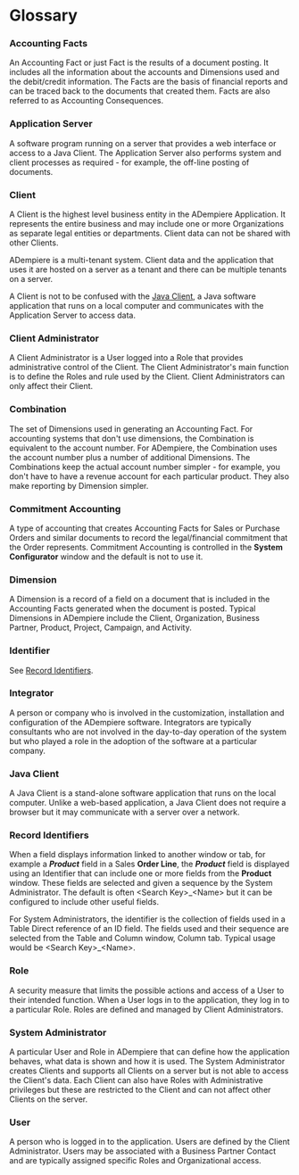 # Glossary

### Accounting Facts

An Accounting Fact  or just Fact is the results of a document posting.  It includes all the information about the accounts and Dimensions used and the debit/credit information.  The Facts are the basis of financial reports and can be traced back to the documents that created them.  Facts are also referred to as Accounting Consequences.

### Application Server

A software program running on a server that provides a web interface or access to a Java Client.  The Application Server also performs system and client processes as required - for example, the off-line posting of documents.

### Client

A Client is the highest level business entity in the ADempiere Application.  It represents the entire business and may include one or more Organizations as separate legal entities or departments.  Client data can not be shared with other Clients.

ADempiere is a multi-tenant system.  Client data and the application that uses it are hosted on a server as a tenant and there can be multiple tenants on a server.

A Client is not to be confused with the [Java Client](glossary.md#java-client), a Java software application that runs on a local computer and communicates with the Application Server to access data.

### Client Administrator

A Client Administrator is a User logged into a Role that provides administrative control of the Client.   The Client Administrator's main function is to define the Roles and rule used by the Client.  Client Administrators can only affect their Client.

### Combination

The set of Dimensions used in generating an Accounting Fact.  For accounting systems that don't use dimensions, the Combination is equivalent to the account number.  For ADempiere, the Combination uses the account number plus a number of additional Dimensions.  The Combinations keep the actual account number simpler - for example, you don't have to have a revenue account for each particular product. They also make reporting by Dimension simpler.

### Commitment Accounting

A type of accounting that creates Accounting Facts for Sales or Purchase Orders and similar documents to record the legal/financial commitment that the Order represents.  Commitment Accounting is controlled in the **System Configurator** window and the default is not to use it.

### Dimension

A Dimension is a record of a field on a document that is included in the Accounting Facts generated when the document is posted.  Typical Dimensions in ADempiere include the Client, Organization, Business Partner, Product, Project, Campaign, and Activity.

### Identifier

See [Record Identifiers](glossary.md#record-identifiers).

### Integrator

A person or company who is involved in the customization, installation and configuration of the ADempiere software. Integrators are typically consultants who are not involved in the day-to-day operation of the system but who played a role in the adoption of the software at a particular company.

### Java Client

A Java Client is a stand-alone software application that runs on the local computer.  Unlike a web-based application, a Java Client does not require a browser but it may communicate with a server over a network.

### Record Identifiers

When a field displays information linked to another window or tab, for example a _**Product**_ field in a Sales **Order Line**, the _**Product**_ field is displayed using an Identifier that can include one or more fields from the **Product** window.  These fields are selected and given a sequence by the System Administrator.  The default is often &lt;Search Key&gt;\_&lt;Name&gt; but it can be configured to include other useful fields.

For System Administrators, the identifier is the collection of fields used in a Table Direct reference of an ID field.  The fields used and their sequence are selected from the Table and Column window, Column tab.  Typical usage would be &lt;Search Key&gt;\_&lt;Name&gt;.

### Role

A security measure that limits the possible actions and access of a User to their intended function.  When a User logs in to the application, they log in to a particular Role.  Roles are defined and managed by Client Administrators.

### System Administrator

A particular User and Role in ADempiere that can define how the application behaves, what data is shown and how it is used.  The System Administrator creates Clients and supports all Clients on a server but is not able to access the Client's data.  Each Client can also have Roles with Administrative privileges but these are restricted to the Client and can not affect other Clients on the server.

### User

A person who is logged in to the application.  Users are defined by the Client Administrator. Users may be associated with a Business Partner Contact and are typically assigned specific Roles and Organizational access.


